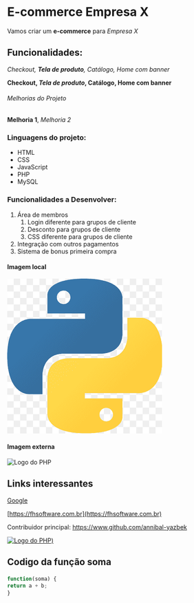 # E-commerce Empresa X

Vamos criar um **e-commerce** para _Empresa X_

## Funcionalidades:

_Checkout, **Tela de produto**, Catálogo, Home com banner_

**Checkout, _Tela de produto_, Catálogo, Home com banner**

###### Melhorias do Projeto

**Melhoria 1**, _Melhoria 2_

### Linguagens do projeto:

- HTML
- CSS
- JavaScript
- PHP
- MySQL

### Funcionalidades a Desenvolver:

1. Área de membros
   1. Login diferente para grupos de cliente
   2. Desconto para grupos de cliente
   3. CSS diferente para grupos de cliente
2. Integração com outros pagamentos
3. Sistema de bonus primeira compra

#### Imagem local

![Logo do Python](img/python.png)

#### Imagem externa

![Logo do PHP](https://upload.wikimedia.org/wikipedia/commons/2/27/PHP-logo.svg)

## Links interessantes

[Google](https://www.google.com)

[https://fhsoftware.com.br](https://fhsoftware.com.br)

Contribuidor principal: https://www.github.com/annibal-yazbek

[![Logo do PHP](https://upload.wikimedia.org/wikipedia/commons/2/27/PHP-logo.svg))](https://www.github.com/annibal-yazbek)

## Codigo da função soma

```javascript
function(soma) {
return a + b;
}
```
